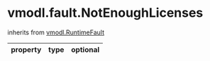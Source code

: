 vmodl.fault.NotEnoughLicenses
=============================
inherits from [vmodl.RuntimeFault](docs/vmodl.RuntimeFault.md)

| property | type | optional |
|:---------|:-----|:---------|
